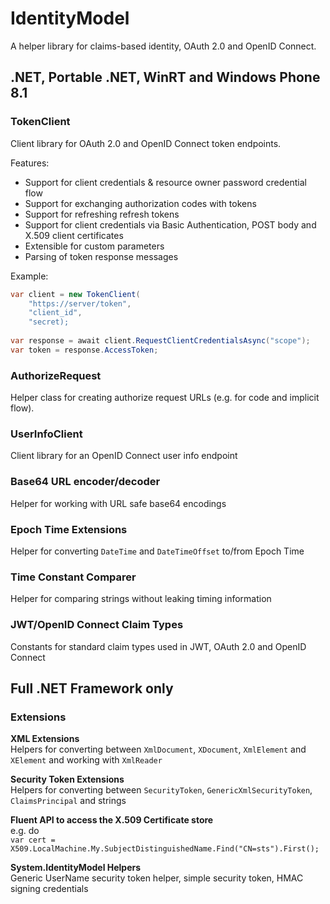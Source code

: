 # IdentityModel
A helper library for claims-based identity, OAuth 2.0 and OpenID Connect.

## .NET, Portable .NET, WinRT and Windows Phone 8.1

### TokenClient
Client library for OAuth 2.0 and OpenID Connect token endpoints.

Features:

* Support for client credentials & resource owner password credential flow
* Support for exchanging authorization codes with tokens
* Support for refreshing refresh tokens
* Support for client credentials via Basic Authentication, POST body and X.509 client certificates
* Extensible for custom parameters
* Parsing of token response messages

Example:
```csharp
var client = new TokenClient(
    "https://server/token",
    "client_id",
    "secret);
    
var response = await client.RequestClientCredentialsAsync("scope");
var token = response.AccessToken;
```


### AuthorizeRequest
Helper class for creating authorize request URLs (e.g. for code and implicit flow).

### UserInfoClient
Client library for an OpenID Connect user info endpoint

### Base64 URL encoder/decoder
Helper for working with URL safe base64 encodings

### Epoch Time Extensions
Helper for converting `DateTime` and `DateTimeOffset` to/from Epoch Time

### Time Constant Comparer
Helper for comparing strings without leaking timing information

### JWT/OpenID Connect Claim Types
Constants for standard claim types used in JWT, OAuth 2.0 and OpenID Connect

## Full .NET Framework only

### Extensions

**XML Extensions**  
Helpers for converting between `XmlDocument`, `XDocument`, `XmlElement` and `XElement` and working with `XmlReader`

**Security Token Extensions**  
Helpers for converting between `SecurityToken`, `GenericXmlSecurityToken`, `ClaimsPrincipal` and strings

**Fluent API to access the X.509 Certificate store**  
e.g. do  
`var cert = X509.LocalMachine.My.SubjectDistinguishedName.Find("CN=sts").First();`

**System.IdentityModel Helpers**  
Generic UserName security token helper, simple security token, HMAC signing credentials
